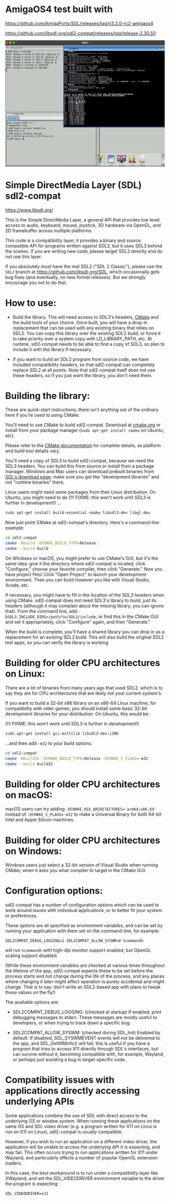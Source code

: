 # AmigaOS4 test  built with

https://github.com/AmigaPorts/SDL/releases/tag/v3.2.0-rc2-amigaos4 

https://github.com/libsdl-org/sdl2-compat/releases/tag/release-2.30.50

![](https://github.com/smarkusg/sdl2-compat/blob/master/test/Screenshot.png)


# Simple DirectMedia Layer (SDL) sdl2-compat

https://www.libsdl.org/

This is the Simple DirectMedia Layer, a general API that provides low
level access to audio, keyboard, mouse, joystick, 3D hardware via OpenGL,
and 2D framebuffer across multiple platforms.

This code is a compatibility layer; it provides a binary and source
compatible API for programs written against SDL2, but it uses SDL3
behind the scenes. If you are writing new code, please target SDL3
directly and do not use this layer.

If you absolutely must have the real SDL2 ("SDL 2 Classic"), please use
the `SDL2` branch at https://github.com/libsdl-org/SDL, which occasionally
gets bug fixes (and eventually, no new formal releases). But we strongly
encourage you not to do that.

# How to use:

- Build the library. This will need access to SDL3's headers,
[CMake](https://cmake.org/) and the build tools of your choice. Once built, you
will have a drop-in replacement that can be used with any existing binary
that relies on SDL2. You can copy this library over the existing SDL2 build,
or force it to take priority over a system copy with LD_LIBRARY_PATH, etc.
At runtime, sdl2-compat needs to be able to find a copy of SDL3, so plan to
include it with the library if necessary.

- If you want to build an SDL2 program from source code, we have included
compatibility headers, so that sdl2-compat can completely replace SDL2
at all points. Note that sdl2-compat itself does not use these headers,
so if you just want the library, you don't need them.

# Building the library:

These are quick-start instructions; there isn't anything out of the ordinary
here if you're used to using CMake. 

You'll need to use CMake to build sdl2-compat. Download at
[cmake.org](https://cmake.org/) or install from your package manager
(`sudo apt-get install cmake` on Ubuntu, etc).

Please refer to the [CMake documentation](https://cmake.org/documentation/)
for complete details, as platform and build tool details vary.

You'll need a copy of SDL3 to build sdl2-compat, because we need the
SDL3 headers. You can build this from source or install from a package
manager. Windows and Mac users can download prebuilt binaries from
[SDL's download page](https://libsdl.org/download-3.0.php); make sure you
get the "development libraries" and not "runtime binaries" there.

Linux users might need some packages from their Linux distribution. On Ubuntu,
you might need to do (!!! FIXME: this won't work until SDL3 is further in
development!) ...

```bash
sudo apt-get install build-essential cmake libsdl3-dev libgl-dev
```

Now just point CMake at sdl2-compat's directory. Here's a command-line
example:

```bash
cd sdl2-compat
cmake -Bbuild -DCMAKE_BUILD_TYPE=Release .
cmake --build build
```

On Windows or macOS, you might prefer to use CMake's GUI, but it's the same
idea: give it the directory where sdl2-compat is located, click "Configure,"
choose your favorite compiler, then click "Generate." Now you have project
files! Click "Open Project" to launch your development environment. Then you
can build however you like with Visual Studio, Xcode, etc.

If necessary, you might have to fill in the location of the SDL3 headers
when using CMake. sdl2-compat does not need SDL3's library to _build_,
just its headers (although it may complain about the missing library,
you can ignore that). From the command line, add
`-DSDL3_INCLUDE_DIRS=/path/to/SDL3/include`, or find this in the CMake
GUI and set it appropriately, click "Configure" again, and then "Generate."

When the build is complete, you'll have a shared library you can drop in
as a replacement for an existing SDL2 build. This will also build
the original SDL2 test apps, so you can verify the library is working.


# Building for older CPU architectures on Linux:

There are a lot of binaries from many years ago that used SDL2, which is
to say they are for CPU architectures that are likely not your current
system's.

If you want to build a 32-bit x86 library on an x86-64 Linux machine, for
compatibility with older games, you should install some basic 32-bit
development libraries for your distribution. On Ubuntu, this would be:

(!!! FIXME: this won't work until SDL3 is further in
development!) 

```bash
sudo apt-get install gcc-multilib libsdl3-dev:i386
```

...and then add `-m32` to your build options:


```bash
cd sdl2-compat
cmake -Bbuild32 -DCMAKE_BUILD_TYPE=Release -DCMAKE_C_FLAGS=-m32
cmake --build build32
```


# Building for older CPU architectures on macOS:

macOS users can try adding `-DCMAKE_OSX_ARCHITECTURES='arm64;x86_64'` instead
of `-DCMAKE_C_FLAGS=-m32` to make a Universal Binary for both 64-bit Intel and
Apple Silicon machines.


# Building for older CPU architectures on Windows:

Windows users just select a 32-bit version of Visual Studio when running
CMake, when it asks you what compiler to target in the CMake GUI.


# Configuration options:

sdl2-compat has a number of configuration options which can be used to work
around issues with individual applications, or to better fit your system or
preferences.

These options are all specified as environment variables, and can be set by
running your application with them set on the command-line, for example:
```
SDL2COMPAT_DEBUG_LOGGING=1 SDL2COMPAT_ALLOW_SYSWM=0 %command%
```
will run `%command%` with high-dpi monitor support enabled, but OpenGL
scaling support disabled.

(While these environment variables are checked at various times throughout
the lifetime of the app, sdl2-compat expects these to be set before the
process starts and not change during the life of the process, and any
places where changing it later might affect operation is purely accidental
and might change. That is to say: don't write an SDL2-based app with
plans to tweak these values on the fly!)

The available options are:

- SDL2COMPAT_DEBUG_LOGGING: (checked at startup)
  If enabled, print debugging messages to stderr.  These messages are
  mostly useful to developers, or when trying to track down a specific
  bug.

- SDL2COMPAT_ALLOW_SYSWM: (checked during SDL_Init)
  Enabled by default.
  If disabled, SDL_SYSWMEVENT events will not be delivered to the app, and
  SDL_GetWMInfo() will fail; this is useful if you have a program that
  tries to access X11 directly through SDL's interfaces, but can survive
  without it, becoming compatible with, for example, Wayland, or perhaps
  just avoiding a bug in target-specific code.


# Compatibility issues with applications directly accessing underlying APIs

Some applications combine the use of SDL with direct access to the underlying
OS or window system. When running these applications on the same OS and SDL
video driver (e.g. a program written for X11 on Linux is run on X11 on Linux),
sdl2-compat is usually compatible.

However, if you wish to run an application on a different video driver, the
application will be unable to access the underlying API it is expecting, and
may fail. This often occurs trying to run applications written for X11 under
Wayland, and particularly affects a number of popular OpenGL extension loaders.

In this case, the best workaround is to run under a compatibility layer like
XWayland, and set the SDL_VIDEODRIVER environment variable to the driver the
program is expecting:
```
SDL_VIDEODRIVER=x11
```
